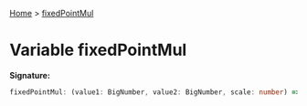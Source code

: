 [Home](../index.md) &gt; [fixedPointMul](./fixedpointmul.md)

# Variable fixedPointMul


<b>Signature:</b>

```typescript
fixedPointMul: (value1: BigNumber, value2: BigNumber, scale: number) => BigNumber
```
